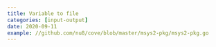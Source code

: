 ```yaml
---
title: Variable to file
categories: [input-output]
date: 2020-09-11
example: //github.com/nu8/cove/blob/master/msys2-pkg/msys2-pkg.go
---
```

